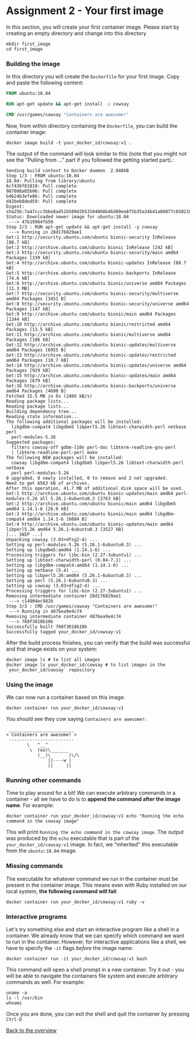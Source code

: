# Assignment 2 - Your first image
In this section, you will create your first container image. Please start by creating an empty directory and change into this directory
```
mkdir first_image
cd first_image
```

### Building the image
In this directory you will create the `Dockerfile` for your first image. Copy and paste the following content:
```Dockerfile
FROM ubuntu:18.04

RUN apt-get update && apt-get install -y cowsay

CMD /usr/games/cowsay "Containers are awesome!"
```

Now, from within directory containing the `Dockerfile`, you can build the container image:
```
docker image build -t your_docker_id/cowsay:v1 .
```

The output of the command will look similar to this (note that you might not see the "Pulling from …" part if you followed the getting started part).:
```
Sending build context to Docker daemon  2.048kB
Step 1/3 : FROM ubuntu:18.04
18.04: Pulling from library/ubuntu
6cf436f81810: Pull complete
987088a85b96: Pull complete
b4624b3efe06: Pull complete
d42beb8ded59: Pull complete
Digest: sha256:7a47ccc3bbe8a451b500d2b53104868b46d60ee8f5b35a24b41a86077c650210
Status: Downloaded newer image for ubuntu:18.04
 ---> 47b19964fb50
Step 2/3 : RUN apt-get update && apt-get install -y cowsay
 ---> Running in 28d176829ae1
Get:1 http://security.ubuntu.com/ubuntu bionic-security InRelease [88.7 kB]
Get:2 http://archive.ubuntu.com/ubuntu bionic InRelease [242 kB]
Get:3 http://security.ubuntu.com/ubuntu bionic-security/main amd64 Packages [339 kB]
Get:4 http://archive.ubuntu.com/ubuntu bionic-updates InRelease [88.7 kB]
Get:5 http://archive.ubuntu.com/ubuntu bionic-backports InRelease [74.6 kB]
Get:6 http://archive.ubuntu.com/ubuntu bionic/universe amd64 Packages [11.3 MB]
Get:7 http://security.ubuntu.com/ubuntu bionic-security/multiverse amd64 Packages [3451 B]
Get:8 http://security.ubuntu.com/ubuntu bionic-security/universe amd64 Packages [147 kB]
Get:9 http://archive.ubuntu.com/ubuntu bionic/main amd64 Packages [1344 kB]
Get:10 http://archive.ubuntu.com/ubuntu bionic/restricted amd64 Packages [13.5 kB]
Get:11 http://archive.ubuntu.com/ubuntu bionic/multiverse amd64 Packages [186 kB]
Get:12 http://archive.ubuntu.com/ubuntu bionic-updates/multiverse amd64 Packages [6955 B]
Get:13 http://archive.ubuntu.com/ubuntu bionic-updates/restricted amd64 Packages [10.7 kB]
Get:14 http://archive.ubuntu.com/ubuntu bionic-updates/universe amd64 Packages [929 kB]
Get:15 http://archive.ubuntu.com/ubuntu bionic-updates/main amd64 Packages [679 kB]
Get:16 http://archive.ubuntu.com/ubuntu bionic-backports/universe amd64 Packages [4690 B]
Fetched 15.5 MB in 6s (2466 kB/s)
Reading package lists...
Reading package lists...
Building dependency tree...
Reading state information...
The following additional packages will be installed:
  libgdbm-compat4 libgdbm5 libperl5.26 libtext-charwidth-perl netbase perl
  perl-modules-5.26
Suggested packages:
  filters cowsay-off gdbm-l10n perl-doc libterm-readline-gnu-perl
  | libterm-readline-perl-perl make
The following NEW packages will be installed:
  cowsay libgdbm-compat4 libgdbm5 libperl5.26 libtext-charwidth-perl netbase
  perl perl-modules-5.26
0 upgraded, 8 newly installed, 0 to remove and 2 not upgraded.
Need to get 6563 kB of archives.
After this operation, 41.7 MB of additional disk space will be used.
Get:1 http://archive.ubuntu.com/ubuntu bionic-updates/main amd64 perl-modules-5.26 all 5.26.1-6ubuntu0.3 [2763 kB]
Get:2 http://archive.ubuntu.com/ubuntu bionic/main amd64 libgdbm5 amd64 1.14.1-6 [26.0 kB]
Get:3 http://archive.ubuntu.com/ubuntu bionic/main amd64 libgdbm-compat4 amd64 1.14.1-6 [6084 B]
Get:4 http://archive.ubuntu.com/ubuntu bionic-updates/main amd64 libperl5.26 amd64 5.26.1-6ubuntu0.3 [3527 kB]
[... SNIP ...]
Unpacking cowsay (3.03+dfsg2-4) ...
Setting up perl-modules-5.26 (5.26.1-6ubuntu0.3) ...
Setting up libgdbm5:amd64 (1.14.1-6) ...
Processing triggers for libc-bin (2.27-3ubuntu1) ...
Setting up libtext-charwidth-perl (0.04-7.1) ...
Setting up libgdbm-compat4:amd64 (1.14.1-6) ...
Setting up netbase (5.4) ...
Setting up libperl5.26:amd64 (5.26.1-6ubuntu0.3) ...
Setting up perl (5.26.1-6ubuntu0.3) ...
Setting up cowsay (3.03+dfsg2-4) ...
Processing triggers for libc-bin (2.27-3ubuntu1) ...
Removing intermediate container 28d176829ae1
 ---> c14904ec9828
Step 3/3 : CMD /usr/games/cowsay "Containers are awesome!"
 ---> Running in 487bea9e4c74
Removing intermediate container 487bea9e4c74
 ---> 760f3018b10b
Successfully built 760f3018b10b
Successfully tagged your_docker_id/cowsay:v1
```


After the build process finishes, you can verify that the build was successful and that image exists on your system:
```
docker image ls # to list all images
docker image ls your_docker_id/cowsay # to list images in the `your_docker_id/cowsay` repository
```

### Using the image
We can now run a container based on this image:
```
docker container run your_docker_id/cowsay:v1
```

You should see they cow saying `Containers are awesome!`:
```
 _________________________
< Containers are awesome! >
 -------------------------
        \   ^__^
         \  (oo)\_______
            (__)\       )\/\
                ||----w |
                ||     ||
```


### Running other commands
Time to play around for a bit! We can execute arbitrary commands in a container - all we have to do is to __append the command after the image name__. For example:
```
docker container run your_docker_id/cowsay:v1 echo "Running the echo command in the cowsay image"
```

This will print `Running the echo command in the cowsay image`. The output was produced by the `echo` executable that is part of the `your_docker_id/cowsay:v1` image. In fact, we "inherited" this executable from the `ubuntu:18.04` image.

### Missing commands
The executable for whatever command we run in the container must be present in the container image. This means even with Ruby installed on our local system, __the following command will fail__:
```
docker container run your_docker_id/cowsay:v1 ruby -v
```

### Interactive programs
Let's try something else and start an interactive program like a shell in a container. We already know that we can specify which command we want to run in the container. However, for interactive applications like a shell, we have to specify the `-it` flags *before* the image name:
```
docker container run -it your_docker_id/cowsay:v1 bash
```

This command will open a shell prompt in a new container. Try it out - you will be able to navigate the containers file system and execute arbitrary commands as well. For example:
```
uname -a
ls -l /usr/bin
whoami
```

Once you are done, you can exit the shell and quit the container by pressing `Ctrl-D`

[Back to the overview](../README.md#assignments)
